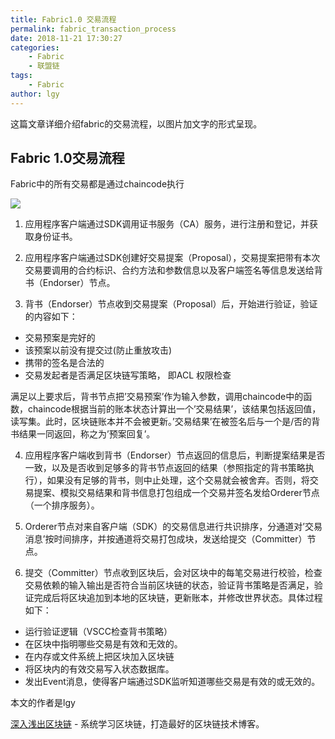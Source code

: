 ```yaml
---
title: Fabric1.0 交易流程
permalink: fabric_transaction_process
date: 2018-11-21 17:30:27
categories:
    - Fabric
    - 联盟链
tags:
    - Fabric
author: lgy
---
```



这篇文章详细介绍fabric的交易流程，以图片加文字的形式呈现。

<!-- more -->

## Fabric 1.0交易流程

Fabric中的所有交易都是通过chaincode执行

![](https://img.learnblockchain.cn/2018/transaction_process.png!wl)

1. 应用程序客户端通过SDK调用证书服务（CA）服务，进行注册和登记，并获取身份证书。

2. 应用程序客户端通过SDK创建好交易提案（Proposal），交易提案把带有本次交易要调用的合约标识、合约方法和参数信息以及客户端签名等信息发送给背书（Endorser）节点。

3. 背书（Endorser）节点收到交易提案（Proposal）后，开始进行验证，验证的内容如下：
 - 交易预案是完好的
 - 该预案以前没有提交过(防止重放攻击)
 - 携带的签名是合法的
 - 交易发起者是否满足区块链写策略， 即ACL 权限检查

满足以上要求后，背书节点把’交易预案’作为输入参数，调用chaincode中的函数，chaincode根据当前的账本状态计算出一个’交易结果’，该结果包括返回值，读写集。此时，区块链账本并不会被更新。’交易结果’在被签名后与一个是/否的背书结果一同返回，称之为’预案回复’。

4. 应用程序客户端收到背书（Endorser）节点返回的信息后，判断提案结果是否一致，以及是否收到足够多的背书节点返回的结果（参照指定的背书策略执行），如果没有足够的背书，则中止处理，这个交易就会被舍弃。否则，将交易提案、模拟交易结果和背书信息打包组成一个交易并签名发给Orderer节点（一个排序服务）。

5. Orderer节点对来自客户端（SDK）的交易信息进行共识排序，分通道对’交易消息’按时间排序，并按通道将交易打包成块，发送给提交（Committer）节点。

6. 提交（Committer）节点收到区块后，会对区块中的每笔交易进行校验，检查交易依赖的输入输出是否符合当前区块链的状态，验证背书策略是否满足，验证完成后将区块追加到本地的区块链，更新账本，并修改世界状态。具体过程如下：
 - 运行验证逻辑（VSCC检查背书策略）
 -   在区块中指明哪些交易是有效和无效的。
 - 在内存或文件系统上把区块加入区块链
 - 将区块内的有效交易写入状态数据库。
 - 发出Event消息，使得客户端通过SDK监听知道哪些交易是有效的或无效的。

本文的作者是lgy

[深入浅出区块链](https://learnblockchain.cn/) - 系统学习区块链，打造最好的区块链技术博客。

